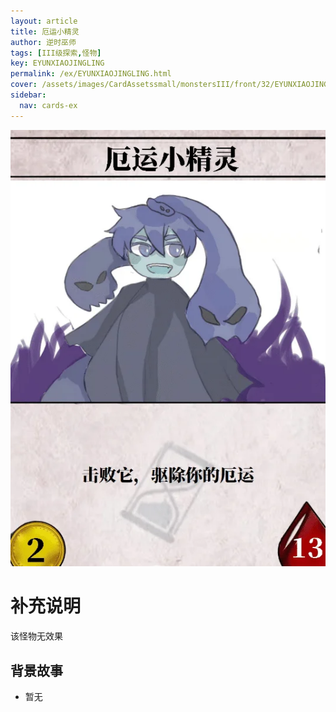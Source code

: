 ```yaml
---
layout: article
title: 厄运小精灵
author: 逆时巫师
tags: [III级探索,怪物]
key: EYUNXIAOJINGLING
permalink: /ex/EYUNXIAOJINGLING.html
cover: /assets/images/CardAssetssmall/monstersIII/front/32/EYUNXIAOJINGLING.webp
sidebar:
  nav: cards-ex
---
```

![](/assets/images/CardAssets/monstersIII/front/32/EYUNXIAOJINGLING.webp)

# 补充说明
该怪物无效果


## 背景故事
* 暂无